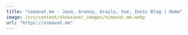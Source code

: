 ```yaml
---
title: "nimavat.me - Java, Groovy, Grails, Vue, Ionic Blog | Home"
image: /src/content/showcase/_images/nimavat.me.webp
url: "https://nimavat.me"
---
```

